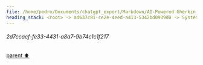 ```yaml
---
file: /home/pedro/Documents/chatgpt_export/Markdown/AI-Powered Gherkin Code Generation.md
heading_stack: <root> -> ad637c81-ce2e-4eed-a413-5342bd0939d0 -> System -> 79f1e67d-d1e4-49bc-b57d-ff497c221f8e -> System -> aaa27da6-165f-43a9-bc65-814748f78b95 -> User -> 2d7ccacf-fe33-4431-a8a7-9b74c1c1f217
---
```

###### 2d7ccacf-fe33-4431-a8a7-9b74c1c1f217
[parent ⬆️](#aaa27da6-165f-43a9-bc65-814748f78b95)

